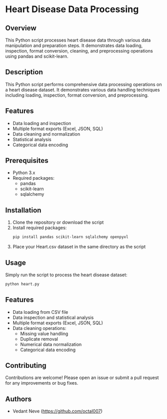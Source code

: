 # Heart Disease Data Processing

## Overview
This Python script processes heart disease data through various data manipulation and preparation steps. It demonstrates data loading, inspection, format conversion, cleaning, and preprocessing operations using pandas and scikit-learn.

## Description
This Python script performs comprehensive data processing operations on a heart disease dataset. It demonstrates various data handling techniques including loading, inspection, format conversion, and preprocessing.

## Features
- Data loading and inspection
- Multiple format exports (Excel, JSON, SQL)
- Data cleaning and normalization
- Statistical analysis
- Categorical data encoding

## Prerequisites
- Python 3.x
- Required packages:
    - pandas
    - scikit-learn
    - sqlalchemy

## Installation
1. Clone the repository or download the script
2. Install required packages:
    ```bash
    pip install pandas scikit-learn sqlalchemy openpyxl
    ```
3. Place your Heart.csv dataset in the same directory as the script

## Usage
Simply run the script to process the heart disease dataset:
```sh
python heart.py
```

## Features
- Data loading from CSV file
- Data inspection and statistical analysis
- Multiple format exports (Excel, JSON, SQL)
- Data cleaning operations:
    - Missing value handling
    - Duplicate removal
    - Numerical data normalization
    - Categorical data encoding

## Contributing

Contributions are welcome! Please open an issue or submit a pull request for any improvements or bug fixes.

## Authors

- Vedant Neve (https://github.com/octal007)
